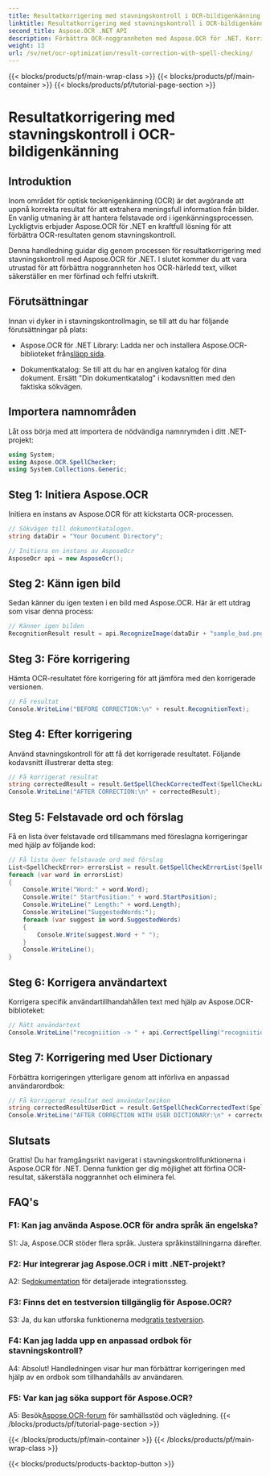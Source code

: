 ```yaml
---
title: Resultatkorrigering med stavningskontroll i OCR-bildigenkänning
linktitle: Resultatkorrigering med stavningskontroll i OCR-bildigenkänning
second_title: Aspose.OCR .NET API
description: Förbättra OCR-noggrannheten med Aspose.OCR för .NET. Korrigera stavningar, anpassa ordböcker och uppnå felfri textigenkänning utan ansträngning.
weight: 13
url: /sv/net/ocr-optimization/result-correction-with-spell-checking/
---
```


{{< blocks/products/pf/main-wrap-class >}}
{{< blocks/products/pf/main-container >}}
{{< blocks/products/pf/tutorial-page-section >}}

# Resultatkorrigering med stavningskontroll i OCR-bildigenkänning

## Introduktion

Inom området för optisk teckenigenkänning (OCR) är det avgörande att uppnå korrekta resultat för att extrahera meningsfull information från bilder. En vanlig utmaning är att hantera felstavade ord i igenkänningsprocessen. Lyckligtvis erbjuder Aspose.OCR för .NET en kraftfull lösning för att förbättra OCR-resultaten genom stavningskontroll.

Denna handledning guidar dig genom processen för resultatkorrigering med stavningskontroll med Aspose.OCR för .NET. I slutet kommer du att vara utrustad för att förbättra noggrannheten hos OCR-härledd text, vilket säkerställer en mer förfinad och felfri utskrift.

## Förutsättningar

Innan vi dyker in i stavningskontrollmagin, se till att du har följande förutsättningar på plats:

-  Aspose.OCR för .NET Library: Ladda ner och installera Aspose.OCR-biblioteket från[släpp sida](https://releases.aspose.com/ocr/net/).

- Dokumentkatalog: Se till att du har en angiven katalog för dina dokument. Ersätt "Din dokumentkatalog" i kodavsnitten med den faktiska sökvägen.

## Importera namnområden

Låt oss börja med att importera de nödvändiga namnrymden i ditt .NET-projekt:

```csharp
using System;
using Aspose.OCR.SpellChecker;
using System.Collections.Generic;
```

## Steg 1: Initiera Aspose.OCR

Initiera en instans av Aspose.OCR för att kickstarta OCR-processen.

```csharp
// Sökvägen till dokumentkatalogen.
string dataDir = "Your Document Directory";

// Initiera en instans av AsposeOcr
AsposeOcr api = new AsposeOcr();
```

## Steg 2: Känn igen bild

Sedan känner du igen texten i en bild med Aspose.OCR. Här är ett utdrag som visar denna process:

```csharp
// Känner igen bilden
RecognitionResult result = api.RecognizeImage(dataDir + "sample_bad.png", new RecognitionSettings(Language.Eng));
```

## Steg 3: Före korrigering

Hämta OCR-resultatet före korrigering för att jämföra med den korrigerade versionen.

```csharp
// Få resultat
Console.WriteLine("BEFORE CORRECTION:\n" + result.RecognitionText);
```

## Steg 4: Efter korrigering

Använd stavningskontroll för att få det korrigerade resultatet. Följande kodavsnitt illustrerar detta steg:

```csharp
// Få korrigerat resultat
string correctedResult = result.GetSpellCheckCorrectedText(SpellCheckLanguage.Eng);
Console.WriteLine("AFTER CORRECTION:\n" + correctedResult);
```

## Steg 5: Felstavade ord och förslag

Få en lista över felstavade ord tillsammans med föreslagna korrigeringar med hjälp av följande kod:

```csharp
// Få lista över felstavade ord med förslag
List<SpellCheckError> errorsList = result.GetSpellCheckErrorList(SpellCheckLanguage.Eng);
foreach (var word in errorsList)
{
	Console.Write("Word:" + word.Word);
	Console.Write(" StartPosition:" + word.StartPosition);
	Console.WriteLine(" Length:" + word.Length);
	Console.WriteLine("SuggestedWords:");
	foreach (var suggest in word.SuggestedWords)
	{
		Console.Write(suggest.Word + " ");
	}
	Console.WriteLine();
}
```

## Steg 6: Korrigera användartext

Korrigera specifik användartillhandahållen text med hjälp av Aspose.OCR-biblioteket:

```csharp
// Rätt användartext
Console.WriteLine("recogniition -> " + api.CorrectSpelling("recogniition"));
```

## Steg 7: Korrigering med User Dictionary

Förbättra korrigeringen ytterligare genom att införliva en anpassad användarordbok:

```csharp
// Få korrigerat resultat med användarlexikon
string correctedResultUserDict = result.GetSpellCheckCorrectedText(SpellCheckLanguage.Eng, dataDir+"dictionary.txt");
Console.WriteLine("AFTER CORRECTION WITH USER DICTIONARY:\n" + correctedResultUserDict);
```

## Slutsats

Grattis! Du har framgångsrikt navigerat i stavningskontrollfunktionerna i Aspose.OCR för .NET. Denna funktion ger dig möjlighet att förfina OCR-resultat, säkerställa noggrannhet och eliminera fel.

## FAQ's

### F1: Kan jag använda Aspose.OCR för andra språk än engelska?

S1: Ja, Aspose.OCR stöder flera språk. Justera språkinställningarna därefter.

### F2: Hur integrerar jag Aspose.OCR i mitt .NET-projekt?

 A2: Se[dokumentation](https://reference.aspose.com/ocr/net/) för detaljerade integrationssteg.

### F3: Finns det en testversion tillgänglig för Aspose.OCR?

 S3: Ja, du kan utforska funktionerna med[gratis testversion](https://releases.aspose.com/).

### F4: Kan jag ladda upp en anpassad ordbok för stavningskontroll?

A4: Absolut! Handledningen visar hur man förbättrar korrigeringen med hjälp av en ordbok som tillhandahålls av användaren.

### F5: Var kan jag söka support för Aspose.OCR?

 A5: Besök[Aspose.OCR-forum](https://forum.aspose.com/c/ocr/16) för samhällsstöd och vägledning.
{{< /blocks/products/pf/tutorial-page-section >}}

{{< /blocks/products/pf/main-container >}}
{{< /blocks/products/pf/main-wrap-class >}}

{{< blocks/products/products-backtop-button >}}
